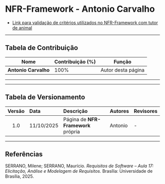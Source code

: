 # NFR-Framework - Antonio Carvalho

* [Link para validação de critérios utilizados no NFR-Framework com tutor de animal](https://www.youtube.com/watch?v=ODRDgwerI9I)

---

## Tabela de Contribuição

| Nome | Contribuição (%) | Função |
|------|------------------|--------|
| **Antonio Carvalho** | 100% | Autor desta página |

---

---

## Tabela de Versionamento

| Versão | Data | Descrição | Autores | Revisores |
|:------:|:-----------|:-------------------------------------------|:--------|:-----------|
| 1.0 | 11/10/2025 | Página de **NFR-Framework** própria | Antonio | - |

---

## Referências  

SERRANO, Milene; SERRANO, Maurício. *Requisitos de Software – Aula 17: Elicitação, Análise e Modelagem de Requisitos.* Brasília: Universidade de Brasília, 2025.